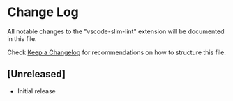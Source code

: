 # Change Log
All notable changes to the "vscode-slim-lint" extension will be documented in this file.

Check [Keep a Changelog](http://keepachangelog.com/) for recommendations on how to structure this file.

## [Unreleased]
- Initial release